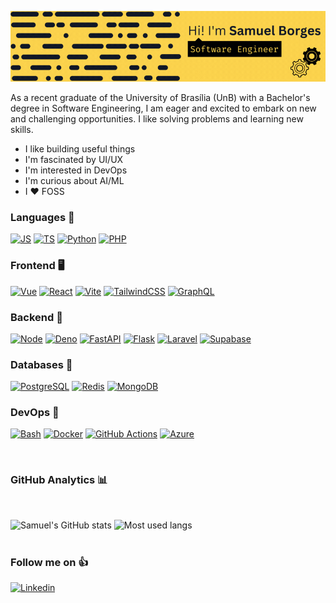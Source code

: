 ![Hi! I'm Samuel Borges](./profile_header.gif)

As a recent graduate of the University of Brasília (UnB) with a Bachelor's degree in Software Engineering, I am eager and excited to embark on new and challenging opportunities. I like solving problems and learning new skills.

- I like building useful things
- I'm fascinated by UI/UX
- I'm interested in DevOps
- I'm curious about AI/ML
- I ❤️ FOSS


### Languages 📓

[![JS](https://skillicons.dev/icons?i=js)](https://www.javascript.com/)
[![TS](https://skillicons.dev/icons?i=ts)](https://www.typescriptlang.org/)
[![Python](https://skillicons.dev/icons?i=python)](https://www.python.org/)
[![PHP](https://skillicons.dev/icons?i=php)](https://www.php.net/)

### Frontend 🖥️

[![Vue](https://skillicons.dev/icons?i=vue)](https://vuejs.org/)
[![React](https://skillicons.dev/icons?i=react)](https://reactjs.org/)
[![Vite](https://skillicons.dev/icons?i=vite)](https://vitejs.dev/)
[![TailwindCSS](https://skillicons.dev/icons?i=tailwind)](https://tailwindcss.com/)
[![GraphQL](https://skillicons.dev/icons?i=graphql)](https://graphql.org/)

### Backend 💽

[![Node](https://skillicons.dev/icons?i=nodejs)](https://nodejs.org/)
[![Deno](https://skillicons.dev/icons?i=deno)](https://deno.land/)
[![FastAPI](https://skillicons.dev/icons?i=fastapi)](https://fastapi.tiangolo.com/)
[![Flask](https://skillicons.dev/icons?i=flask)](https://flask.palletsprojects.com/)
[![Laravel](https://skillicons.dev/icons?i=laravel)](https://laravel.com/)
[![Supabase](https://skillicons.dev/icons?i=supabase)](https://supabase.com/)

### Databases 💾

[![PostgreSQL](https://skillicons.dev/icons?i=postgres)](https://www.postgresql.org/)
[![Redis](https://skillicons.dev/icons?i=redis)](https://redis.io/)
[![MongoDB](https://skillicons.dev/icons?i=mongo)](https://www.mongodb.com/)

### DevOps 🔧

[![Bash](https://skillicons.dev/icons?i=bash)](https://www.gnu.org/software/bash/)
[![Docker](https://skillicons.dev/icons?i=docker)](https://www.docker.com/)
[![GitHub Actions](https://skillicons.dev/icons?i=githubactions)](https://github.com/features/actions)
[![Azure](https://skillicons.dev/icons?i=azure)](https://azure.microsoft.com/)

<br>

### GitHub Analytics 📊
<br>

![Samuel's GitHub stats](https://github-readme-stats.vercel.app/api?username=sammyzord&show_icons=true&bg_color=111827&text_color=fde047&title_color=fde047&icon_color=fde047&border_color=fde047)
![Most used langs](https://github-readme-stats.vercel.app/api/top-langs?username=sammyzord&layout=compact&n&langs_count=8&bg_color=111827&text_color=fde047&title_color=fde047&icon_color=fde047&border_color=fde047)
<br>
<br>
### Follow me on 👍

[![Linkedin](https://skillicons.dev/icons?i=linkedin)](https://www.linkedin.com/in/sammyzord/)







